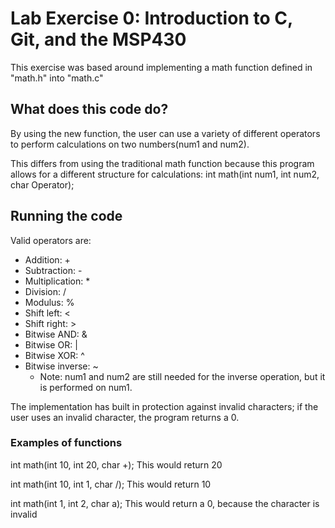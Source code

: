 # Lab Exercise 0: Introduction to C, Git, and the MSP430
This exercise was based around implementing a math function defined in "math.h" into "math.c"

## What does this code do?
By using the new function, the user can use a variety of different operators to perform calculations on two numbers(num1 and num2).

This differs from using the traditional math function because this program allows for a different structure for calculations:
  int math(int num1, int num2, char Operator);

## Running the code
Valid operators are: 
* Addition: + 
* Subtraction: - 
* Multiplication: * 
* Division: / 
* Modulus: %
* Shift left: <
* Shift right: > 
* Bitwise AND: &
* Bitwise OR: |
* Bitwise XOR: ^
* Bitwise inverse: ~
  * Note: num1 and num2 are still needed for the inverse operation, but it is performed on num1.
  
The implementation has built in protection against invalid characters; if the user uses an invalid character, the program returns a 0.

### Examples of functions
int math(int 10, int 20, char +);
  This would return 20

int math(int 10, int 1, char /);
  This would return 10

int math(int 1, int 2, char a);
  This would return a 0, because the character is invalid
